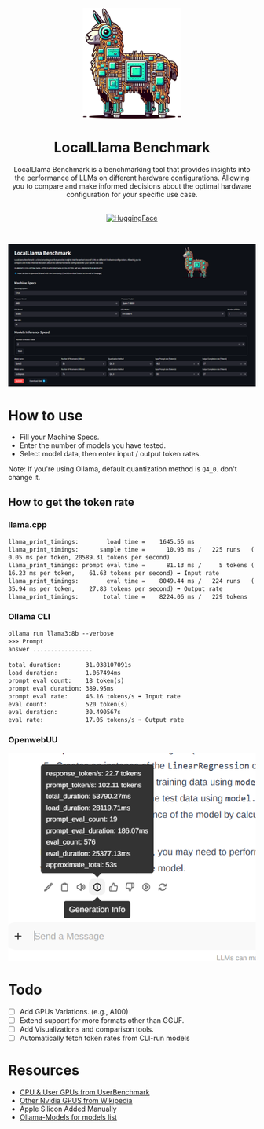 <div align = "center">
<img src = "https://raw.githubusercontent.com/0ssamaak0/LocalLlama-Benchmark/main/assets/icon.png" width = 200 height = 225>
<br>
<h1>LocalLlama Benchmark </h1>
LocalLlama Benchmark is a benchmarking tool that provides insights into the performance of LLMs on different hardware configurations. Allowing you to compare and make informed decisions about the optimal hardware configuration for your specific use case.

<br>
<br>

[![HuggingFace](https://img.shields.io/badge/%F0%9F%A4%97-App%20Link-yellow)](https://huggingface.co/spaces/0ssamaak0/LocalLlama-Benchmark)

</div>
<br>

![main_app](assets/main_app.png)

# How to use
- Fill your Machine Specs.
- Enter the number of models you have tested.
- Select model data, then enter input / output token rates.

Note: If you're using Ollama, default quantization method is `Q4_0`. don't change it.

## How to get the token rate
### llama.cpp
```
llama_print_timings:        load time =    1645.56 ms
llama_print_timings:      sample time =      10.93 ms /   225 runs   (    0.05 ms per token, 20589.31 tokens per second)
llama_print_timings: prompt eval time =      81.13 ms /     5 tokens (   16.23 ms per token,    61.63 tokens per second) ➡️ Input rate
llama_print_timings:        eval time =    8049.44 ms /   224 runs   (   35.94 ms per token,    27.83 tokens per second) ➡️ Output rate
llama_print_timings:       total time =    8224.06 ms /   229 tokens
```
### Ollama CLI
```
ollama run llama3:8b --verbose
>>> Prompt
answer .................

total duration:       31.038107091s
load duration:        1.067494ms
prompt eval count:    18 token(s)
prompt eval duration: 389.95ms
prompt eval rate:     46.16 tokens/s ➡️ Input rate
eval count:           520 token(s)
eval duration:        30.490567s
eval rate:            17.05 tokens/s ➡️ Output rate
```

### OpenwebUU
![alt text](assets/webui.png)


# Todo
- [ ] Add GPUs Variations. (e.g., A100)
- [ ] Extend support for more formats other than GGUF.
- [ ] Add Visualizations and comparison tools.
- [ ] Automatically fetch token rates from CLI-run models

# Resources
- [CPU & User GPUs from UserBenchmark](https://www.userbenchmark.com/page/developer)
- [Other Nvidia GPUS from Wikipedia](https://en.wikipedia.org/wiki/List_of_Nvidia_graphics_processing_units)
- Apple Silicon Added Manually
- [Ollama-Models for models list](https://github.com/akazwz/ollama-models)